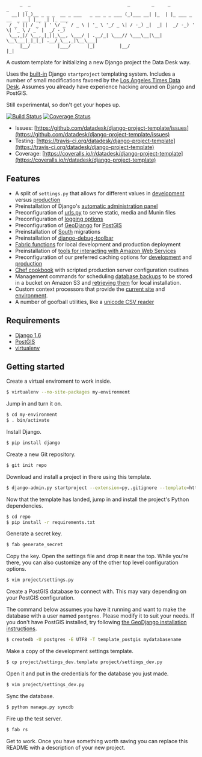 <pre><code>     _  _                                    _        _     _                  _      _       
  __| |(_)__ _ _ _  __ _ ___   _ __ _ _ ___ (_)___ __| |_  | |_ ___ _ __  _ __| |__ _| |_ ___ 
 / _` || / _` | ' \/ _` / _ \ | '_ \ '_/ _ \| / -_) _|  _| |  _/ -_) '  \| '_ \ / _` |  _/ -_)
 \__,_|/ \__,_|_||_\__, \___/ | .__/_| \___// \___\__|\__|  \__\___|_|_|_| .__/_\__,_|\__\___|
     |__/          |___/      |_|         |__/                           |_|                  
</code></pre>

A custom template for initializing a new Django project the Data Desk way. 

Uses the [built-in](https://docs.djangoproject.com/en/1.5/ref/django-admin/#startproject-projectname-destination) Django ``startproject`` templating system. Includes a number of small modifications favored by the [Los Angeles Times Data Desk](http://datadesk.latimes.com). Assumes you already have experience hacking around on Django and PostGIS.

Still experimental, so don't get your hopes up.

[![Build Status](https://travis-ci.org/datadesk/django-project-template.png?branch=master)](https://travis-ci.org/datadesk/django-project-template)
[![Coverage Status](https://coveralls.io/repos/datadesk/django-project-template/badge.png?branch=master)](https://coveralls.io/r/datadesk/django-project-template?branch=master)

* Issues: [https://github.com/datadesk/django-project-template/issues](https://github.com/datadesk/django-project-template/issues)
* Testing: [https://travis-ci.org/datadesk/django-project-template](https://travis-ci.org/datadesk/django-project-template)
* Coverage: [https://coveralls.io/r/datadesk/django-project-template](https://coveralls.io/r/datadesk/django-project-template)

Features
--------

* A split of ``settings.py`` that allows for different values in [development](https://github.com/datadesk/django-project-template/blob/master/project_name/settings_dev.template) versus [production](https://github.com/datadesk/django-project-template/blob/master/project_name/settings_prod.py)
* Preinstallation of Django's [automatic administration panel](https://docs.djangoproject.com/en/dev/ref/contrib/admin/)
* Preconfiguration of [urls.py](https://github.com/datadesk/django-project-template/blob/master/project_name/urls.py) to serve static, media and Munin files
* Preconfiguration of [logging options](https://github.com/datadesk/django-project-template/blob/master/project_name/settings.py#L104)
* Preconfiguration of [GeoDjango](https://docs.djangoproject.com/en/dev/ref/contrib/gis/) for [PostGIS](http://postgis.net/)
* Preinstallation of [South](http://south.readthedocs.org/en/latest/) migrations
* Preinstallation of [django-debug-toolbar](https://github.com/django-debug-toolbar/django-debug-toolbar)
* [Fabric functions](https://github.com/datadesk/django-project-template/blob/master/fabfile.py) for local development and production deployment
* Preinstallation of [tools for interacting with Amazon Web Services](https://code.google.com/p/boto/)
* Preconfiguration of our preferred caching options for [development](https://github.com/datadesk/django-project-template/blob/master/project_name/settings_dev.template#L14) and [production](https://github.com/datadesk/django-project-template/blob/master/project_name/settings_prod.py#L14)
* [Chef cookbook](https://github.com/datadesk/django-project-template/tree/master/chef) with scripted production server configuration routines
* Management commands for scheduling [database backups](https://github.com/datadesk/django-project-template/blob/master/toolbox/management/commands/backupdb.py) to be stored in a bucket on Amazon S3 and [retrieving them](https://github.com/datadesk/django-project-template/blob/master/toolbox/management/commands/loadbackupdb.py) for local installation.
* Custom context processors that provide the [current site](https://github.com/datadesk/django-project-template/blob/master/toolbox/context_processors/sites.py) and [environment](https://github.com/datadesk/django-project-template/blob/master/toolbox/context_processors/env.py).
* A number of goofball utilities, like a [unicode CSV reader](https://github.com/datadesk/django-project-template/blob/master/toolbox/unicodecsv.py)

Requirements
------------

* [Django 1.6](https://www.djangoproject.com/download/)
* [PostGIS](https://docs.djangoproject.com/en/dev/ref/contrib/gis/install/#installation)
* [virtualenv](http://www.virtualenv.org/en/latest/)

Getting started
---------------

Create a virtual enviroment to work inside.

```bash
$ virtualenv --no-site-packages my-environment
```

Jump in and turn it on.

```bash
$ cd my-environment
$ . bin/activate
```

Install Django.

```bash
$ pip install django
```

Create a new Git repository.

```bash
$ git init repo
```

Download and install a project in there using this template.

```bash
$ django-admin.py startproject --extension=py,.gitignore --template=https://github.com/datadesk/django-project-template/archive/master.zip project repo
```

Now that the template has landed, jump in and install the project's Python dependencies.

```bash
$ cd repo
$ pip install -r requirements.txt
```

Generate a secret key.

```bash
$ fab generate_secret
```

Copy the key. Open the settings file and drop it near the top. While you're there, you can also customize any of the other top level configuration options.

```bash
$ vim project/settings.py
```

Create a PostGIS database to connect with. This may vary depending on your PostGIS configuration. 

The command below assumes you have it running and want to make the database with a user named ``postgres``. Please modify it to suit your needs. If you don't have PostGIS installed, try following [the GeoDjango installation instructions](https://docs.djangoproject.com/en/dev/ref/contrib/gis/install/#installation).

```bash
$ createdb -U postgres -E UTF8 -T template_postgis mydatabasename
```

Make a copy of the development settings template.

```bash
$ cp project/settings_dev.template project/settings_dev.py
```

Open it and put in the credentials for the database you just made.

```bash
$ vim project/settings_dev.py
```

Sync the database.

```bash
$ python manage.py syncdb
```

Fire up the test server.

```bash
$ fab rs
```

Get to work. Once you have something worth saving you can replace this README with a description of your new project. 
